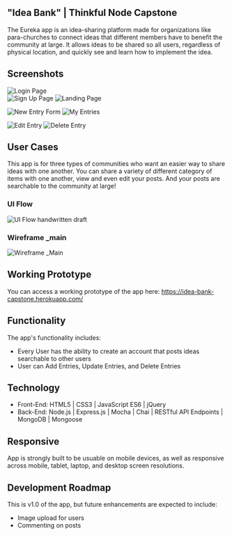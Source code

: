 ## "Idea Bank" | Thinkful Node Capstone
The Eureka app is an idea-sharing platform made for organizations like para-churches to connect ideas that different members have to benefit the community at large. It allows ideas to be shared so all users, regardless of physical location, and quickly see and learn how to implement the idea.

## Screenshots

![Login Page](github-images/login.png)  
![Sign Up Page](github-images/signup.png)
![Landing Page](github-images/landing.png)

![New Entry Form](github-images/newpost.png) 
![My Entries](github-images/myposts.png)

![Edit Entry](github-images/editmypost.png) 
![Delete Entry](github-images/deletemypost.png)


## User Cases
This app is for three types of communities who want an easier way to share ideas with one another. You can share a variety of different category of items with one another, view and even edit your posts. And your posts are searchable to the community at large!

### UI Flow
![UI Flow handwritten draft](github-images/ui.jpg)

### Wireframe _main
![Wireframe _Main](github-images/wireframe.jpg)

## Working Prototype
You can access a working prototype of the app here: https://idea-bank-capstone.herokuapp.com/

## Functionality
The app's functionality includes:
* Every User has the ability to create an account that posts ideas searchable to other users
* User can Add Entries, Update Entries, and Delete Entries

## Technology
* Front-End: HTML5 | CSS3 | JavaScript ES6 | jQuery
* Back-End: Node.js | Express.js | Mocha | Chai | RESTful API Endpoints | MongoDB | Mongoose



## Responsive
App is strongly built to be usuable on mobile devices, as well as responsive across mobile, tablet, laptop, and desktop screen resolutions.

## Development Roadmap
This is v1.0 of the app, but future enhancements are expected to include:
* Image upload for users
* Commenting on posts